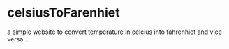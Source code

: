 # celsiusToFarenhiet
a simple website to convert temperature in celcius into fahrenhiet and vice versa...
